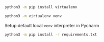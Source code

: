 ```bash
python3 -m pip install virtualenv
```

```bash
python3 -m virtualenv venv
```

Setup default local `venv` interpreter in Pycharm

```bash
python3 -m pip install -r requirements.txt
```